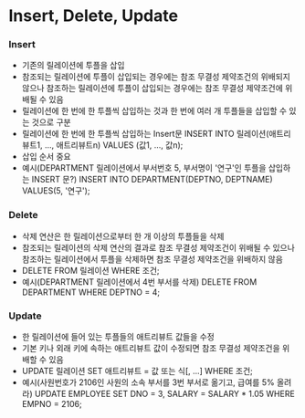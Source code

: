 # Insert, Delete, Update

### Insert
- 기존의 릴레이션에 투플을 삽입
- 참조되는 릴레이션에 투플이 삽입되는 경우에는 참조 무결성 제약조건의 위배되지 않으나
  참조하는 릴레이션에 투플이 삽입되는 경우에는 참조 무결성 제약조건에 위배될 수 있음
- 릴레이션에 한 번에 한 투플씩 삽입하는 것과 한 번에 여러 개 투플들을 삽입할 수 있는 것으로 구분
- 릴레이션에 한 번에 한 투플씩 삽입하는 Insert문
    INSERT
    INTO    릴레이션(애트리뷰트1, ..., 애트리뷰트n)
    VALUES (값1, ..., 값n);
- 삽입 순서 중요
- 예시(DEPARTMENT 릴레이션에서 부서번호 5, 부서명이 '연구'인 투플을 삽입하는 INSERT 문?)
    INSERT INTO DEPARTMENT(DEPTNO, DEPTNAME)
    VALUES(5, '연구');

### Delete
- 삭제 연산은 한 릴레이션으로부터 한 개 이상의 투플들을 삭제
- 참조되는 릴레이션의 삭제 연산의 결과로 참조 무결성 제약조건이 위배될 수 있으나
  참조하는 릴레이션에서 투플을 삭제하면 참조 무결성 제약조건을 위배하지 않음
- DELETE
  FROM    릴레이션
  WHERE   조건;
- 예시(DEPARTMENT 릴레이션에서 4번 부서를 삭제)
    DELETE FROM DEPARTMENT
    WHERE DEPTNO = 4;


### Update
- 한 릴레이션에 들어 있는 투플들의 애트리뷰트 값들을 수정
- 기본 키나 외래 키에 속하는 애트리뷰트 값이 수정되면 참조 무결성 제약조건을 위배할 수 있음
- UPDATE    릴레이션
  SET       애트리뷰트 = 값 또는 식[, ...]
  WHERE     조건;
- 예시(사원번호가 2106인 사원의 소속 부서를 3번 부서로 옮기고, 급여를 5% 올려라)
    UPDATE EMPLOYEE
    SET     DNO = 3, SALARY = SALARY * 1.05
    WHERE   EMPNO = 2106;
